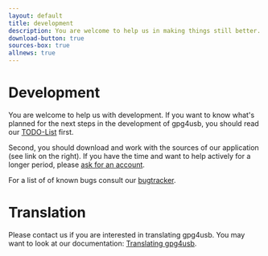```yaml
---
layout: default
title: development
description: You are welcome to help us in making things still better. Download and work with the sources of our application
download-button: true
sources-box: true
allnews: true
---
```


# Development

You are welcome to help us with development. If you want to know what's planned for the 
next steps in the development of gpg4usb, you should read our 
[TODO-List](http://cpunk.de/svn/src/gpg4usb/trunk/TODO) first.

Second, you should download and work with the sources of our application (see link on the right). 
If you have the time and want to help actively for a longer period, please 
[ask for an account](contact.html).

For a list of of known bugs consult our [bugtracker](https://github.com/gpg4usb/gpg4usb/issues).

# Translation

Please contact us if you are interested in translating gpg4usb. You may want to look at our documentation: 
[Translating gpg4usb](docu_translate.html).
